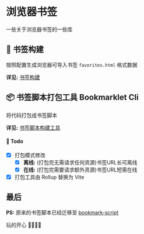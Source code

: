 # 浏览器书签

一些关于浏览器书签的一些库


## 🔖 书签构建

按照配置生成浏览器可导入书签 `favorites.html` 格式数据 

**详见:** [书签构建](./packages/bookmark/README.md)

## 📦 书签脚本打包工具 Bookmarklet Cli

将代码打包成书签脚本

**详见:** [书签脚本构建工具](./packages/bookmark-script/README.md)

#### 📄 Todo

+ [x] 打包模式修改
  + [x] **离线:** (打包完无需请求任何资源)书签URL长可离线
  + [x] **在线:** (打包完需要请求额外资源)书签URL短需在线
+ [x] 打包工具由 Rollup 替换为 Vite

## 最后

**PS:** 原来的书签脚本已经迁移至 [bookmark-script](https://github.com/xiaohuohumax/bookmark-script)

玩的开心 🎉🎉🎉🎉